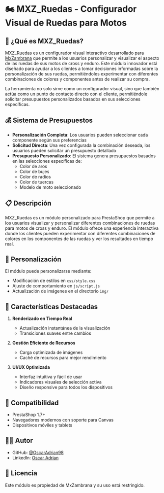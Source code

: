 # 🏍️ MXZ_Ruedas - Configurador Visual de Ruedas para Motos

## 🌟 ¿Qué es MXZ_Ruedas?
MXZ_Ruedas es un configurador visual interactivo desarrollado para [MxZambrana](https://mxzambrana.com/mxz-ruedas) que permite a los usuarios personalizar y visualizar el aspecto de las ruedas de sus motos de cross y enduro. Este módulo innovador está diseñado para ayudar a los clientes a tomar decisiones informadas sobre la personalización de sus ruedas, permitiéndoles experimentar con diferentes combinaciones de colores y componentes antes de realizar su compra.

La herramienta no solo sirve como un configurador visual, sino que también actúa como un punto de contacto directo con el cliente, permitiéndole solicitar presupuestos personalizados basados en sus selecciones específicas.

## 💰 Sistema de Presupuestos
- **Personalización Completa**: Los usuarios pueden seleccionar cada componente según sus preferencias
- **Solicitud Directa**: Una vez configurada la combinación deseada, los usuarios pueden solicitar un presupuesto detallado
- **Presupuesto Personalizado**: El sistema genera presupuestos basados en las selecciones específicas de:
  - Color de aros
  - Color de bujes
  - Color de radios
  - Color de tuercas
  - Modelo de moto seleccionado

## 📋 Descripción
MXZ_Ruedas es un módulo personalizado para PrestaShop que permite a los usuarios visualizar y personalizar diferentes combinaciones de ruedas para motos de cross y enduro. El módulo ofrece una experiencia interactiva donde los clientes pueden experimentar con diferentes combinaciones de colores en los componentes de las ruedas y ver los resultados en tiempo real.

## 🔧 Personalización

El módulo puede personalizarse mediante:
- Modificación de estilos en `css/style.css`
- Ajuste de comportamiento en `js/script.js`
- Actualización de imágenes en el directorio `img/`

## 🌟 Características Destacadas

1. **Renderizado en Tiempo Real**
   - Actualización instantánea de la visualización
   - Transiciones suaves entre cambios

2. **Gestión Eficiente de Recursos**
   - Carga optimizada de imágenes
   - Caché de recursos para mejor rendimiento

3. **UI/UX Optimizada**
   - Interfaz intuitiva y fácil de usar
   - Indicadores visuales de selección activa
   - Diseño responsive para todos los dispositivos

## 🤝 Compatibilidad
- PrestaShop 1.7+
- Navegadores modernos con soporte para Canvas
- Dispositivos móviles y tablets

## 👨‍💻 Autor
- GitHub: [@OscarAdrian98](https://github.com/OscarAdrian98)
- LinkedIn: [Oscar Adrian](https://www.linkedin.com/in/oscar-adrian)

## 📄 Licencia
Este módulo es propiedad de MxZambrana y su uso está restringido.
